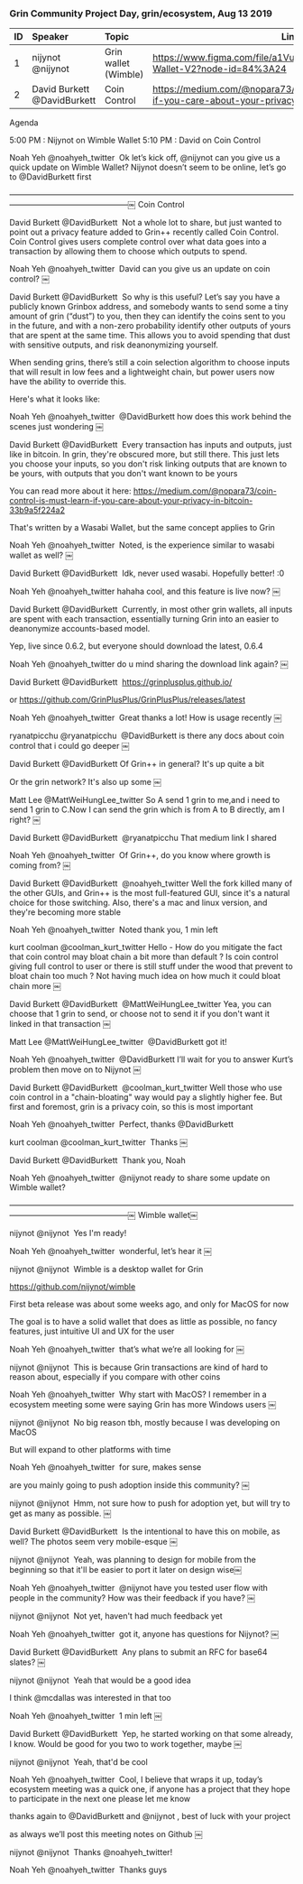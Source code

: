 ### Grin Community Project Day, grin/ecosystem, Aug 13 2019

ID | Speaker | Topic | Link |
|---|:---|:---|---|
1 | nijynot @nijynot | Grin wallet (Wimble) | https://www.figma.com/file/a1VuKCl7nG0b0zi6yypCi6/Wimble-Wallet-V2?node-id=84%3A24 |
2 | David Burkett @DavidBurkett | Coin Control | https://medium.com/@nopara73/coin-control-is-must-learn-if-you-care-about-your-privacy-in-bitcoin-33b9a5f224a2 |



Agenda 

5:00 PM : Nijynot on Wimble Wallet
5:10 PM : David on Coin Control


Noah Yeh @noahyeh_twitter 
Ok let’s kick off, @nijynot can you give us a quick update on Wimble Wallet?
Nijynot doesn’t seem to be online, let’s go to @DavidBurkett first

———————————————————————————————————————————————————￼
Coin Control

David Burkett @DavidBurkett 
Not a whole lot to share, but just wanted to point out a privacy feature added to Grin++ recently called Coin Control. Coin Control gives users complete control over what data goes into a transaction by allowing them to choose which outputs to spend.


Noah Yeh @noahyeh_twitter 
David can you give us an update on coin control?
￼

David Burkett @DavidBurkett 
So why is this useful? Let’s say you have a publicly known Grinbox address, and somebody wants to send some a tiny amount of grin (“dust”) to you, then they can identify the coins sent to you in the future, and with a non-zero probability identify other outputs of yours that are spent at the same time. This allows you to avoid spending that dust with sensitive outputs, and risk deanonymizing yourself.

When sending grins, there’s still a coin selection algorithm to choose inputs that will result in low fees and a lightweight chain, but power users now have the ability to override this.

Here's what it looks like:



Noah Yeh @noahyeh_twitter 
@DavidBurkett how does this work behind the scenes just wondering
￼

David Burkett @DavidBurkett 
Every transaction has inputs and outputs, just like in bitcoin. In grin, they're obscured more, but still there. This just lets you choose your inputs, so you don't risk linking outputs that are known to be yours, with outputs that you don't want known to be yours

You can read more about it here: https://medium.com/@nopara73/coin-control-is-must-learn-if-you-care-about-your-privacy-in-bitcoin-33b9a5f224a2

That's written by a Wasabi Wallet, but the same concept applies to Grin


Noah Yeh @noahyeh_twitter 
Noted, is the experience similar to wasabi wallet as well?
￼

David Burkett @DavidBurkett 
Idk, never used wasabi. Hopefully better! :0


Noah Yeh @noahyeh_twitter
hahaha cool, and this feature is live now?
￼

David Burkett @DavidBurkett 
Currently, in most other grin wallets, all inputs are spent with each transaction, essentially turning Grin into an easier to deanonymize accounts-based model.

Yep, live since 0.6.2, but everyone should download the latest, 0.6.4


Noah Yeh @noahyeh_twitter
do u mind sharing the download link again?
￼

David Burkett @DavidBurkett 
https://grinplusplus.github.io/

or https://github.com/GrinPlusPlus/GrinPlusPlus/releases/latest


Noah Yeh @noahyeh_twitter 
Great thanks a lot! How is usage recently
￼

ryanatpicchu @ryanatpicchu 
@DavidBurkett is there any docs about coin control that i could go deeper
￼

David Burkett @DavidBurkett
Of Grin++ in general? It's up quite a bit

Or the grin network? It's also up some
￼

Matt Lee @MattWeiHungLee_twitter
So A send 1 grin to me,and i need to send 1 grin to C.Now I can send the grin which is from A to B directly, am I right?
￼

David Burkett @DavidBurkett 
@ryanatpicchu That medium link I shared


Noah Yeh @noahyeh_twitter 
Of Grin++, do you know where growth is coming from?
￼

David Burkett @DavidBurkett 
@noahyeh_twitter Well the fork killed many of the other GUIs, and Grin++ is the most full-featured GUI, since it's a natural choice for those switching. Also, there's a mac and linux version, and they're becoming more stable


Noah Yeh @noahyeh_twitter 
Noted thank you, 1 min left


kurt coolman @coolman_kurt_twitter
Hello - How do you mitigate the fact that coin control may bloat chain a bit more than default ? Is coin control giving full control to user or there is still stuff under the wood that prevent to bloat chain too much ? Not having much idea on how much it could bloat chain more
￼

David Burkett @DavidBurkett 
@MattWeiHungLee_twitter Yea, you can choose that 1 grin to send, or choose not to send it if you don't want it linked in that transaction
￼

Matt Lee @MattWeiHungLee_twitter 
@DavidBurkett got it!


Noah Yeh @noahyeh_twitter 
@DavidBurkett I’ll wait for you to answer Kurt’s problem then move on to Nijynot
￼

David Burkett @DavidBurkett 
@coolman_kurt_twitter Well those who use coin control in a "chain-bloating" way would pay a slightly higher fee. But first and foremost, grin is a privacy coin, so this is most important


Noah Yeh @noahyeh_twitter 
Perfect, thanks @DavidBurkett


kurt coolman @coolman_kurt_twitter 
Thanks
￼

David Burkett @DavidBurkett 
Thank you, Noah


Noah Yeh @noahyeh_twitter 
@nijynot ready to share some update on Wimble wallet?


———————————————————————————————————————————————————￼
Wimble wallet￼

nijynot @nijynot 
Yes I'm ready!


Noah Yeh @noahyeh_twitter 
wonderful, let’s hear it
￼

nijynot @nijynot 
Wimble is a desktop wallet for Grin

https://github.com/nijynot/wimble

First beta release was about some weeks ago, and only for MacOS for now

The goal is to have a solid wallet that does as little as possible, no fancy features, just intuitive UI and UX for the user


Noah Yeh @noahyeh_twitter 
that’s what we’re all looking for
￼

nijynot @nijynot 
This is because Grin transactions are kind of hard to reason about, especially if you compare with other coins


Noah Yeh @noahyeh_twitter 
Why start with MacOS? I remember in a ecosystem meeting some were saying Grin has more Windows users
￼

nijynot @nijynot 
No big reason tbh, mostly because I was developing on MacOS

But will expand to other platforms with time


Noah Yeh @noahyeh_twitter 
for sure, makes sense

are you mainly going to push adoption inside this community?
￼

nijynot @nijynot 
Hmm, not sure how to push for adoption yet, but will try to get as many as possible.
￼

David Burkett @DavidBurkett 
Is the intentional to have this on mobile, as well? The photos seem very mobile-esque
￼

nijynot @nijynot 
Yeah, was planning to design for mobile from the beginning so that it'll be easier to port it later on
design wise￼


Noah Yeh @noahyeh_twitter 
@nijynot have you tested user flow with people in the community? How was their feedback if you have?
￼

nijynot @nijynot 
Not yet, haven't had much feedback yet


Noah Yeh @noahyeh_twitter 
got it, anyone has questions for Nijynot?
￼

David Burkett @DavidBurkett 
Any plans to submit an RFC for base64 slates?
￼

nijynot @nijynot 
Yeah that would be a good idea

I think @mcdallas was interested in that too


Noah Yeh @noahyeh_twitter 
1 min left
￼

David Burkett @DavidBurkett 
Yep, he started working on that some already, I know. Would be good for you two to work together, maybe
￼

nijynot @nijynot 
Yeah, that'd be cool


Noah Yeh @noahyeh_twitter 
Cool, I believe that wraps it up, today’s ecosystem meeting was a quick one, if anyone has a project that they hope to participate in the next one please let me know

thanks again to @DavidBurkett and @nijynot , best of luck with your project

as always we’ll post this meeting notes on Github
￼

nijynot @nijynot 
Thanks @noahyeh_twitter!


Noah Yeh @noahyeh_twitter 
Thanks guys

